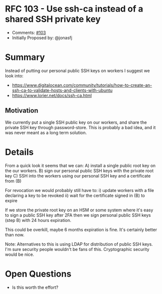 # RFC 103 - Use ssh-ca instead of a shared SSH private key
* Comments: [#103](https://api.github.com/repos/taskcluster/taskcluster-rfcs/issues/103)
* Initially Proposed by: @jonasfj

# Summary

Instead of putting our personal public SSH keys on workers I suggest we look into:
 * https://www.digitalocean.com/community/tutorials/how-to-create-an-ssh-ca-to-validate-hosts-and-clients-with-ubuntu
 * https://www.lorier.net/docs/ssh-ca.html

## Motivation

We currently put a single SSH public key on our workers, and share the private SSH key through password-store. This is probably a bad idea, and it was never meant as a long term solution.

# Details

From a quick look it seems that we can:
 A)  install a single public root key on the our workers.
 B)  sign our personal public SSH keys with the private root key
 C)  SSH into the workers using our personal SSH key and a certificate from (B)

For revocation we would probably still have to:
 i)  update workers with a file declaring a key to be revoked
 ii) wait for the certificate signed in (B) to expire

If we store the private root key on an HSM or some system where it's easy to sign a public
SSH key after 2FA then we sign personal public SSH keys (step B) with 24 hours expiration.

This could be overkill, maybe 6 months expiration is fine. It's certainly better than now.

Note:
  Alternatives to this is using LDAP for distribution of public SSH keys.
  I'm sure security people wouldn't be fans of this. Cryptographic security would be nice.

# Open Questions

* Is this worth the effort?

